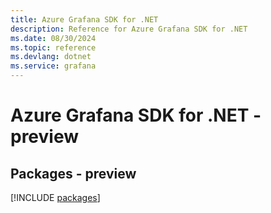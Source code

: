 ```yaml
---
title: Azure Grafana SDK for .NET
description: Reference for Azure Grafana SDK for .NET
ms.date: 08/30/2024
ms.topic: reference
ms.devlang: dotnet
ms.service: grafana
---
```

# Azure Grafana SDK for .NET - preview
## Packages - preview
[!INCLUDE [packages](grafana-index.md)]